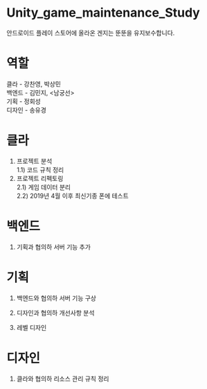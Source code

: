 # Unity_game_maintenance_Study
안드로이드 플레이 스토어에 올라온 겐지는 뚠뚠을 유지보수합니다.

# 역할
클라 - 강찬영, 박상민  
백엔드 - 김민지, <남궁선>  
기획 - 정회성  
디자인 - 송유경  

# 클라
1) 프로젝트 분석  
  1.1) 코드 규칙 정리  
2) 프로젝트 리펙토링  
  2.1) 게임 데이터 분리  
  2.2) 2019년 4월 이후 최신기종 폰에 테스트

# 백엔드
1) 기획과 협의하 서버 기능 추가

# 기획
1) 백엔드와 협의하 서버 기능 구상

2) 디자인과 협의하 개선사항 분석

3) 레벨 디자인

# 디자인
1) 클라와 협의하 리소스 관리 규칙 정리
